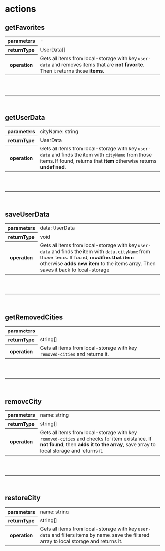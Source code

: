 # actions

## getFavorites
<table>
  <tr>
    <th>parameters</th>
    <td>-</td>
  </tr>
  <tr>
    <th>returnType</th>
    <td>UserData[]</td>
  </tr>
  <tr>
    <th>operation</th>
    <td>Gets all items from local-storage with key <code>user-data</code> and removes items that are <strong>not favorite</strong>. Then it returns those <strong>items</strong>.</td>
  </tr>
</table>

<br />
<br />

___

<br />

## getUserData
<table>
  <tr>
    <th>parameters</th>
    <td>cityName: string</td>
  </tr>
  <tr>
    <th>returnType</th>
    <td>UserData</td>
  </tr>
  <tr>
    <th>operation</th>
    <td>Gets all items from local-storage with key <code>user-data</code> and finds the item with <code>cityName</code> from those items. If found, returns that <strong>item</strong> otherwise returns <strong>undefined</strong>.</td>
  </tr>
</table>

<br />
<br />

___

<br />

## saveUserData
<table>
  <tr>
    <th>parameters</th>
    <td>data: UserData</td>
  </tr>
  <tr>
    <th>returnType</th>
    <td>void</td>
  </tr>
  <tr>
    <th>operation</th>
    <td>Gets all items from local-storage with key <code>user-data</code> and finds the item with <code>data.cityName</code> from those items. If found, <strong>modifies that item</strong> otherwise <strong>adds new item</strong> to the items array. Then saves it back to local-storage.</td>
  </tr>
</table>

<br />
<br />

___

<br />

## getRemovedCities
<table>
  <tr>
    <th>parameters</th>
    <td>-</td>
  </tr>
  <tr>
    <th>returnType</th>
    <td>string[]</td>
  </tr>
  <tr>
    <th>operation</th>
    <td>Gets all items from local-storage with key <code>removed-cities</code> and returns it.</td>
  </tr>
</table>

<br />
<br />

___

<br />

## removeCity
<table>
  <tr>
    <th>parameters</th>
    <td>name: string</td>
  </tr>
  <tr>
    <th>returnType</th>
    <td>string[]</td>
  </tr>
  <tr>
    <th>operation</th>
    <td>Gets all items from local-storage with key <code>removed-cities</code> and checks for item existance. If <strong>not found</strong>, then <strong>adds it to the array</strong>, save array to local storage and returns it.</td>
  </tr>
</table>

<br />
<br />

___

<br />

## restoreCity
<table>
  <tr>
    <th>parameters</th>
    <td>name: string</td>
  </tr>
  <tr>
    <th>returnType</th>
    <td>string[]</td>
  </tr>
  <tr>
    <th>operation</th>
    <td>Gets all items from local-storage with key <code>user-data</code> and filters items by name. save the filtered array to local storage and returns it.</td>
  </tr>
</table>